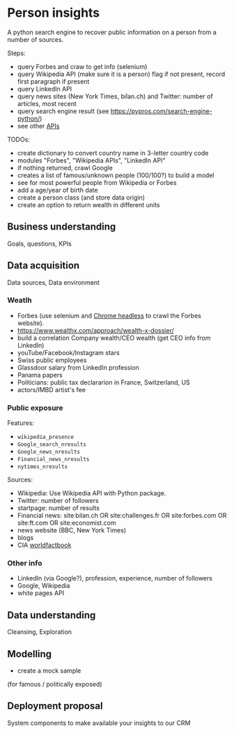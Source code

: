 # Person insights

A python search engine to recover public information on a person from a number of sources.

Steps:

- query Forbes and craw to get info (selenium)
- query Wikipedia API (make sure it is a person) flag if not present, record first paragraph if present
- query LinkedIn API
- query news sites (New York Times, bilan.ch) and Twitter: number of articles, most recent
- query search engine result (see https://pypros.com/search-engine-python/)
- see other [APIs](https://github.com/toddmotto/public-apis)

 

TODOs:

- create dictionary to convert country name in 3-letter country code
- modules "Forbes", "Wikipedia APIs", "LinkedIn API"
- if nothing returned, crawl Google
- creates a list of famous/unknown people (100/100?) to build a model
- see for most powerful people from Wikipedia or Forbes
- add a age/year of birth date
- create a person class (and store data origin)
- create an option to return wealth in different units



## Business understanding

Goals, questions, KPIs## Data acquisition

Data sources, Data environment

### Weatlh

- Forbes (use selenium and [Chrome headless](https://intoli.com/blog/running-selenium-with-headless-chrome/) to crawl the Forbes website).
- https://www.wealthx.com/approach/wealth-x-dossier/
- build a correlation Company wealth/CEO wealth (get CEO info from LinkedIn)
- youTube/Facebook/Instagram stars
- Swiss public employees
- Glassdoor salary from LinkedIn profession
- Panama papers
- Politicians: public tax declararion in France, Switzerland, US
- actors/IMBD artist's fee

### Public exposure

Features:

- `wikipedia_presence`
- `Google_search_nresults`
- `Google_news_nresults`
- `Financial_news_nresults`
- `nytimes_nresults`

Sources:

- Wikipedia: Use Wikipedia API with Python package.
- Twitter: number of followers
- startpage: number of results
- Financial news: site:bilan.ch OR site:challenges.fr OR site:forbes.com OR site:ft.com OR site:economist.com
- news website (BBC, New York Times)
- blogs
- CIA [worldfactbook](https://www.cia.gov/library/publications/download/)

### Other info

- LinkedIn (via Google?), profession, experience, number of followers
- Google, Wikipedia
- white pages API

## Data understanding

Cleansing, Exploration## Modelling

- create a mock sample

(for famous / politically exposed)## Deployment proposal

System components to make available your insights to our CRM